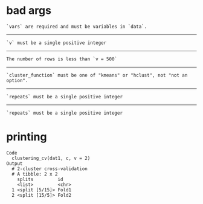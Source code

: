 # bad args

    `vars` are required and must be variables in `data`.

---

    `v` must be a single positive integer

---

    The number of rows is less than `v = 500`

---

    `cluster_function` must be one of "kmeans" or "hclust", not "not an option".

---

    `repeats` must be a single positive integer

---

    `repeats` must be a single positive integer

# printing

    Code
      clustering_cv(dat1, c, v = 2)
    Output
      # 2-cluster cross-validation 
      # A tibble: 2 x 2
        splits         id   
        <list>         <chr>
      1 <split [5/15]> Fold1
      2 <split [15/5]> Fold2

